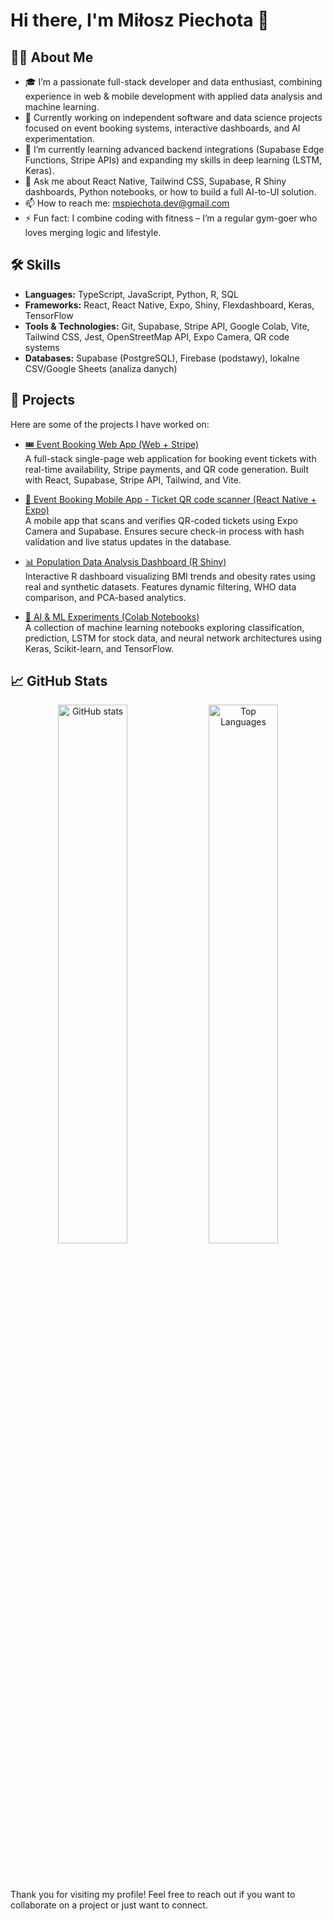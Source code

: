 # Hi there, I'm Miłosz Piechota 👋

## 👨‍💻 About Me

- 🎓 I’m a passionate full-stack developer and data enthusiast, combining experience in web & mobile development with applied data analysis and machine learning.  
- 💼 Currently working on independent software and data science projects focused on event booking systems, interactive dashboards, and AI experimentation.  
- 🌱 I’m currently learning advanced backend integrations (Supabase Edge Functions, Stripe APIs) and expanding my skills in deep learning (LSTM, Keras).  
- 💬 Ask me about React Native, Tailwind CSS, Supabase, R Shiny dashboards, Python notebooks, or how to build a full AI-to-UI solution.  
- 📫 How to reach me: mspiechota.dev@gmail.com  
- ⚡ Fun fact: I combine coding with fitness – I’m a regular gym-goer who loves merging logic and lifestyle.

## 🛠️ Skills

- **Languages:** TypeScript, JavaScript, Python, R, SQL  
- **Frameworks:** React, React Native, Expo, Shiny, Flexdashboard, Keras, TensorFlow  
- **Tools & Technologies:** Git, Supabase, Stripe API, Google Colab, Vite, Tailwind CSS, Jest, OpenStreetMap API, Expo Camera, QR code systems  
- **Databases:** Supabase (PostgreSQL), Firebase (podstawy), lokalne CSV/Google Sheets (analiza danych)


## 🚀 Projects

Here are some of the projects I have worked on:

- [🎟️ Event Booking Web App (Web + Stripe)](https://github.com/miloszpiechota/event-booking-app.git)  
  A full-stack single-page web application for booking event tickets with real-time availability, Stripe payments, and QR code generation. Built with React, Supabase, Stripe API, Tailwind, and Vite.

- [📱 Event Booking Mobile App - Ticket QR code scanner (React Native + Expo)](https://github.com/miloszpiechota/event-booking-app.git)  
  A mobile app that scans and verifies QR-coded tickets using Expo Camera and Supabase. Ensures secure check-in process with hash validation and live status updates in the database.

- [📊 Population Data Analysis Dashboard (R Shiny)](https://github.com/miloszpiechota/bmi-dashboard)  
  Interactive R dashboard visualizing BMI trends and obesity rates using real and synthetic datasets. Features dynamic filtering, WHO data comparison, and PCA-based analytics.

- [🤖 AI & ML Experiments (Colab Notebooks)](https://github.com/miloszpiechota/ai-ml-notebooks)  
  A collection of machine learning notebooks exploring classification, prediction, LSTM for stock data, and neural network architectures using Keras, Scikit-learn, and TensorFlow.


## 📈 GitHub Stats

<div align="center">

  <img width="47%" src="https://github-readme-stats.vercel.app/api?username=miloszpiechota&show_icons=true&theme=gotham&hide_border=true&cache_seconds=86400" alt="GitHub stats" />

  <img width="47%" src="https://github-readme-stats.vercel.app/api/top-langs/?username=miloszpiechota&layout=compact&theme=gotham&hide_border=true&cache_seconds=86400" alt="Top Languages" />

  <br /><br />

  

</div>


Thank you for visiting my profile! Feel free to reach out if you want to collaborate on a project or just want to connect.
